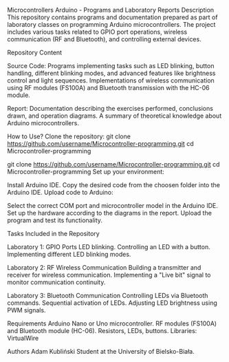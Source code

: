Microcontrollers Arduino - Programs and Laboratory Reports
Description
This repository contains programs and documentation prepared as part of laboratory classes on programming Arduino microcontrollers. The project includes various tasks related to GPIO port operations, wireless communication (RF and Bluetooth), and controlling external devices.

Repository Content

Source Code:
Programs implementing tasks such as LED blinking, button handling, different blinking modes, and advanced features like brightness control and light sequences.
Implementations of wireless communication using RF modules (FS100A) and Bluetooth transmission with the HC-06 module.

Report:
Documentation describing the exercises performed, conclusions drawn, and operation diagrams.
A summary of theoretical knowledge about Arduino microcontrollers.

How to Use?
Clone the repository:
git clone https://github.com/username/Microcontroller-programming.git
cd Microcontroller-programming

git clone https://github.com/username/Microcontroller-programming.git
cd Microcontroller-programming
Set up your environment:

Install Arduino IDE.
Copy the desired code from the choosen folder into the Arduino IDE.
Upload code to Arduino:

Select the correct COM port and microcontroller model in the Arduino IDE.
Set up the hardware according to the diagrams in the report.
Upload the program and test its functionality.

Tasks Included in the Repository

Laboratory 1: GPIO Ports
LED blinking.
Controlling an LED with a button.
Implementing different LED blinking modes.

Laboratory 2: RF Wireless Communication
Building a transmitter and receiver for wireless communication.
Implementing a "Live bit" signal to monitor communication continuity.

Laboratory 3: Bluetooth Communication
Controlling LEDs via Bluetooth commands.
Sequential activation of LEDs.
Adjusting LED brightness using PWM signals.

Requirements
Arduino Nano or Uno microcontroller.
RF modules (FS100A) and Bluetooth module (HC-06).
Resistors, LEDs, buttons.
Libraries:
VirtualWire

Authors
Adam Kubliński
Student at the University of Bielsko-Biała.
